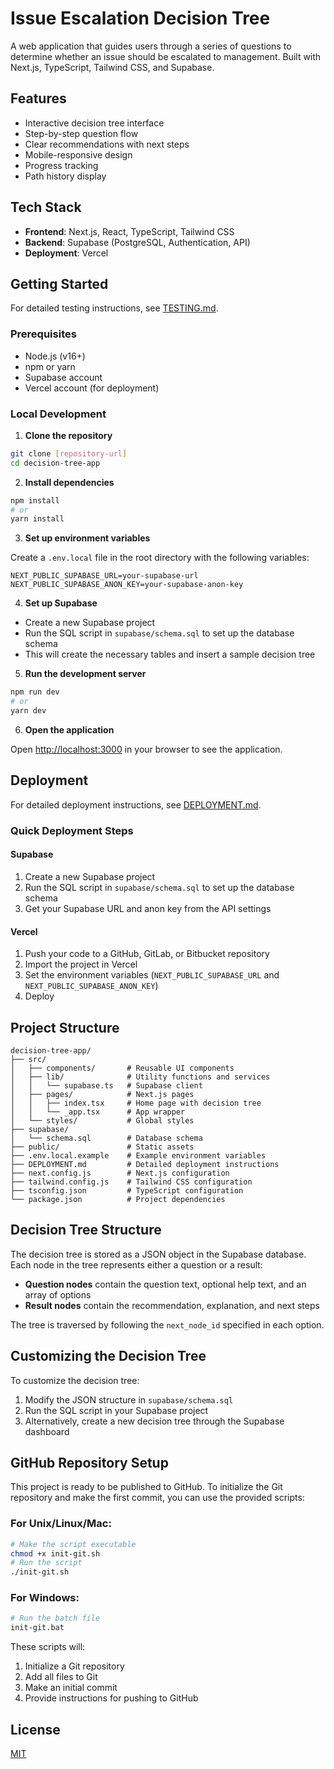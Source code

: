# Issue Escalation Decision Tree

A web application that guides users through a series of questions to determine whether an issue should be escalated to management. Built with Next.js, TypeScript, Tailwind CSS, and Supabase.

## Features

- Interactive decision tree interface
- Step-by-step question flow
- Clear recommendations with next steps
- Mobile-responsive design
- Progress tracking
- Path history display

## Tech Stack

- **Frontend**: Next.js, React, TypeScript, Tailwind CSS
- **Backend**: Supabase (PostgreSQL, Authentication, API)
- **Deployment**: Vercel

## Getting Started

For detailed testing instructions, see [TESTING.md](./TESTING.md).

### Prerequisites

- Node.js (v16+)
- npm or yarn
- Supabase account
- Vercel account (for deployment)

### Local Development

1. **Clone the repository**

```bash
git clone [repository-url]
cd decision-tree-app
```

2. **Install dependencies**

```bash
npm install
# or
yarn install
```

3. **Set up environment variables**

Create a `.env.local` file in the root directory with the following variables:

```
NEXT_PUBLIC_SUPABASE_URL=your-supabase-url
NEXT_PUBLIC_SUPABASE_ANON_KEY=your-supabase-anon-key
```

4. **Set up Supabase**

- Create a new Supabase project
- Run the SQL script in `supabase/schema.sql` to set up the database schema
- This will create the necessary tables and insert a sample decision tree

5. **Run the development server**

```bash
npm run dev
# or
yarn dev
```

6. **Open the application**

Open [http://localhost:3000](http://localhost:3000) in your browser to see the application.

## Deployment

For detailed deployment instructions, see [DEPLOYMENT.md](./DEPLOYMENT.md).

### Quick Deployment Steps

#### Supabase
1. Create a new Supabase project
2. Run the SQL script in `supabase/schema.sql` to set up the database schema
3. Get your Supabase URL and anon key from the API settings

#### Vercel
1. Push your code to a GitHub, GitLab, or Bitbucket repository
2. Import the project in Vercel
3. Set the environment variables (`NEXT_PUBLIC_SUPABASE_URL` and `NEXT_PUBLIC_SUPABASE_ANON_KEY`)
4. Deploy

## Project Structure

```
decision-tree-app/
├── src/
│   ├── components/       # Reusable UI components
│   ├── lib/              # Utility functions and services
│   │   └── supabase.ts   # Supabase client
│   ├── pages/            # Next.js pages
│   │   ├── index.tsx     # Home page with decision tree
│   │   └── _app.tsx      # App wrapper
│   └── styles/           # Global styles
├── supabase/
│   └── schema.sql        # Database schema
├── public/               # Static assets
├── .env.local.example    # Example environment variables
├── DEPLOYMENT.md         # Detailed deployment instructions
├── next.config.js        # Next.js configuration
├── tailwind.config.js    # Tailwind CSS configuration
├── tsconfig.json         # TypeScript configuration
└── package.json          # Project dependencies
```

## Decision Tree Structure

The decision tree is stored as a JSON object in the Supabase database. Each node in the tree represents either a question or a result:

- **Question nodes** contain the question text, optional help text, and an array of options
- **Result nodes** contain the recommendation, explanation, and next steps

The tree is traversed by following the `next_node_id` specified in each option.

## Customizing the Decision Tree

To customize the decision tree:

1. Modify the JSON structure in `supabase/schema.sql`
2. Run the SQL script in your Supabase project
3. Alternatively, create a new decision tree through the Supabase dashboard

## GitHub Repository Setup

This project is ready to be published to GitHub. To initialize the Git repository and make the first commit, you can use the provided scripts:

### For Unix/Linux/Mac:
```bash
# Make the script executable
chmod +x init-git.sh
# Run the script
./init-git.sh
```

### For Windows:
```bash
# Run the batch file
init-git.bat
```

These scripts will:
1. Initialize a Git repository
2. Add all files to Git
3. Make an initial commit
4. Provide instructions for pushing to GitHub

## License

[MIT](LICENSE)

